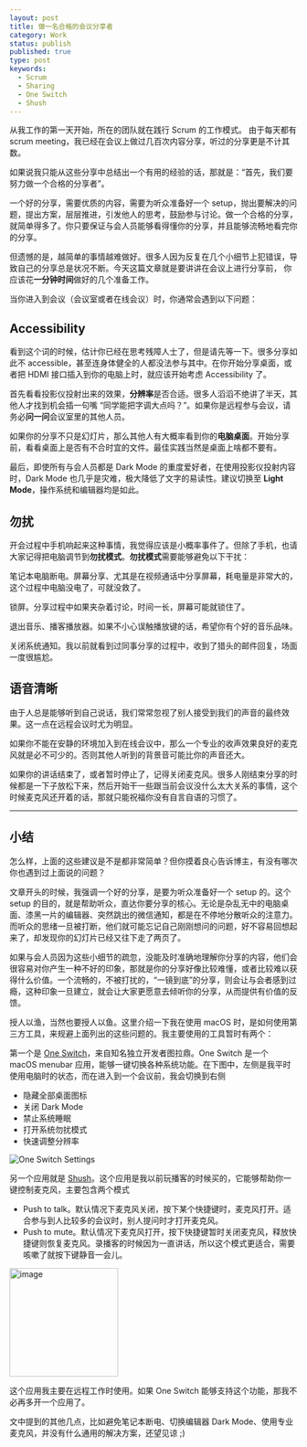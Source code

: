 ```yaml
---
layout: post
title: 做一名合格的会议分享者
category: Work
status: publish
published: true
type: post
keywords:
  - Scrum
  - Sharing
  - One Switch
  - Shush
---
```


从我工作的第一天开始，所在的团队就在践行 Scrum 的工作模式。 由于每天都有 scrum meeting，我已经在会议上做过几百次内容分享，听过的分享更是不计其数。

如果说我只能从这些分享中总结出一个有用的经验的话，那就是：“首先，我们要努力做一个合格的分享者”。

一个好的分享，需要优质的内容，需要为听众准备好一个 setup，抛出要解决的问题，提出方案，层层推进，引发他人的思考，鼓励参与讨论。做一个合格的分享，就简单得多了。你只要保证与会人员能够看得懂你的分享，并且能够流畅地看完你的分享。

但遗憾的是，越简单的事情越难做好。很多人因为反复在几个小细节上犯错误，导致自己的分享总是状况不断。今天这篇文章就是要讲讲在会议上进行分享前，
你应该花**一分钟时间**做好的几个准备工作。

当你进入到会议（会议室或者在线会议）时，你通常会遇到以下问题：

## Accessibility
看到这个词的时候，估计你已经在思考残障人士了，但是请先等一下。很多分享如此不 accessible，甚至连身体健全的人都没法参与其中。在你开始分享桌面，或者把 HDMI 接口插入到你的电脑上时，就应该开始考虑 Accessibility 了。

首先看看投影仪投射出来的效果，**分辨率**是否合适。很多人滔滔不绝讲了半天，其他人才找到机会插一句嘴 “同学能把字调大点吗？”。如果你是远程参与会议，请务必**问一问**会议室里的其他人员。

如果你的分享不只是幻灯片，那么其他人有大概率看到你的**电脑桌面**。开始分享前，看看桌面上是否有不合时宜的文件。最佳实践当然是桌面上啥都不要有。

最后，即使所有与会人员都是 Dark Mode 的重度爱好者，在使用投影仪投射内容时，Dark Mode 也几乎是灾难，极大降低了文字的易读性。建议切换至 **Light Mode**，操作系统和编辑器均是如此。

## 勿扰
开会过程中手机响起来这种事情，我觉得应该是小概率事件了。但除了手机，也请大家记得把电脑调节到**勿扰模式**。**勿扰模式**需要能够避免以下干扰：

笔记本电脑断电。屏幕分享、尤其是在视频通话中分享屏幕，耗电量是非常大的，这个过程中电脑没电了，可就没救了。

锁屏。分享过程中如果夹杂着讨论，时间一长，屏幕可能就锁住了。

退出音乐、播客播放器。如果不小心误触播放键的话，希望你有个好的音乐品味。

关闭系统通知。我以前就看到过同事分享的过程中，收到了猎头的邮件回复，场面一度很尴尬。

## 语音清晰
由于人总是能够听到自己说话，我们常常忽视了别人接受到我们的声音的最终效果。这一点在远程会议时尤为明显。

如果你不能在安静的环境加入到在线会议中，那么一个专业的收声效果良好的麦克风就是必不可少的。否则其他人听到的背景音可能比你的声音还大。

如果你的讲话结束了，或者暂时停止了，记得关闭麦克风。很多人刚结束分享的时候都是一下子放松下来，然后开始干一些跟当前会议没什么太大关系的事情，这个时候麦克风还开着的话，那就只能祝福你没有自言自语的习惯了。

---

## 小结

怎么样，上面的这些建议是不是都非常简单？但你摸着良心告诉博主，有没有哪次你也遇到过上面说的问题？

文章开头的时候，我强调一个好的分享，是要为听众准备好一个 setup 的。这个 setup 的目的，就是帮助听众，直达你要分享的核心。无论是杂乱无中的电脑桌面、漆黑一片的编辑器、突然跳出的微信通知，都是在不停地分散听众的注意力。而听众的思绪一旦被打断，他们就可能忘记自己刚刚想问的问题，好不容易回想起来了，却发现你的幻灯片已经又往下走了两页了。

如果与会人员因为这些小细节的疏忽，没能及时准确地理解你分享的内容，他们会很容易对你产生一种不好的印象，那就是你的分享好像比较难懂，或者比较难以获得什么价值。一个流畅的，不被打扰的，“一镜到底”的分享，则会让与会者感到过瘾，这种印象一旦建立，就会让大家更愿意去倾听你的分享，从而提供有价值的反馈。

授人以渔，当然也要授人以鱼。这里介绍一下我在使用 macOS 时，是如何使用第三方工具，来规避上面列出的这些问题的。我主要使用的工具暂时有两个：

第一个是 [One Switch](https://fireball.studio/oneswitch/)，来自知名独立开发者图拉鼎。One Switch 是一个 macOS menubar 应用，能够一键切换各种系统功能。在下图中，左侧是我平时使用电脑时的状态，而在进入到一个会议前，我会切换到右侧

* 隐藏全部桌面图标
* 关闭 Dark Mode
* 禁止系统睡眠
* 打开系统勿扰模式
* 快速调整分辨率

![One Switch Settings](https://user-images.githubusercontent.com/876920/68721510-71f6ee00-0567-11ea-83c8-72d84ce448ea.png)


另一个应用就是 [Shush](https://mizage.com/shush/)。这个应用是我以前玩播客的时候买的，它能够帮助你一键控制麦克风，主要包含两个模式

* Push to talk。默认情况下麦克风关闭，按下某个快捷键时，麦克风打开。适合参与到人比较多的会议时，别人提问时才打开麦克风。
* Push to mute。默认情况下麦克风打开，按下快捷键暂时关闭麦克风，释放快捷键则恢复麦克风。录播客的时候因为一直讲话，所以这个模式更适合，需要咳嗽了就按下键静音一会儿。

<img width="190" alt="image" src="https://user-images.githubusercontent.com/876920/68721527-83d89100-0567-11ea-95d2-627bb2893d63.png">


这个应用我主要在远程工作时使用。如果 One Switch 能够支持这个功能，那我不必再多开一个应用了。

文中提到的其他几点，比如避免笔记本断电、切换编辑器 Dark Mode、使用专业麦克风，并没有什么通用的解决方案，还望见谅 ;)

